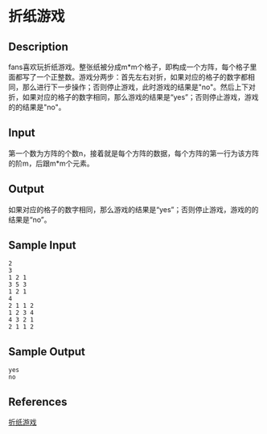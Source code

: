 # 折纸游戏

## Description

fans喜欢玩折纸游戏。整张纸被分成m\*m个格子，即构成一个方阵，每个格子里面都写了一个正整数。游戏分两步：首先左右对折，如果对应的格子的数字都相同，那么进行下一步操作；否则停止游戏，此时游戏的结果是"no"。然后上下对折，如果对应的格子的数字相同，那么游戏的结果是“yes”；否则停止游戏，游戏的的结果是"no"。

## Input

第一个数为方阵的个数n，接着就是每个方阵的数据，每个方阵的第一行为该方阵的阶m，后跟m\*m个元素。

## Output

如果对应的格子的数字相同，那么游戏的结果是“yes”；否则停止游戏，游戏的的结果是“no”。

## Sample Input

```
2
3
1 2 1
3 5 3
1 2 1
4
2 1 1 2
1 2 3 4
4 3 2 1
2 1 1 2
```

## Sample Output

```
yes
no
```

## References

[折纸游戏](http://cpp.zjut.edu.cn/ShowProblem.aspx?ShowID=1016)
